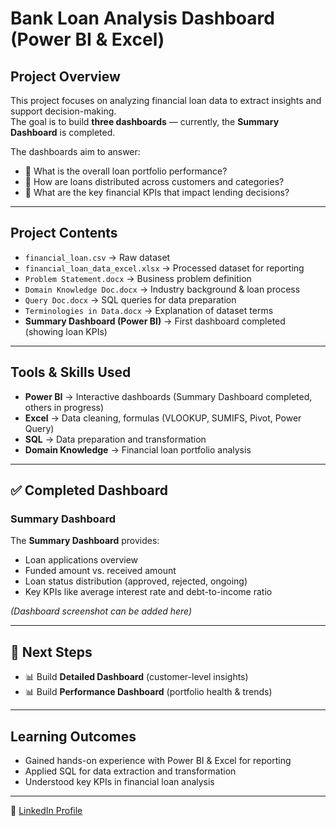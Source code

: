 
# Bank Loan Analysis Dashboard (Power BI & Excel)

## Project Overview
This project focuses on analyzing financial loan data to extract insights and support decision-making.  
The goal is to build **three dashboards** — currently, the **Summary Dashboard** is completed.  

The dashboards aim to answer:
- 📌 What is the overall loan portfolio performance?  
- 📌 How are loans distributed across customers and categories?  
- 📌 What are the key financial KPIs that impact lending decisions?  

---

## Project Contents
- `financial_loan.csv` → Raw dataset  
- `financial_loan_data_excel.xlsx` → Processed dataset for reporting  
- `Problem Statement.docx` → Business problem definition  
- `Domain Knowledge Doc.docx` → Industry background & loan process  
- `Query Doc.docx` → SQL queries for data preparation  
- `Terminologies in Data.docx` → Explanation of dataset terms  
- **Summary Dashboard (Power BI)** → First dashboard completed (showing loan KPIs)  

---

##  Tools & Skills Used
- **Power BI** → Interactive dashboards (Summary Dashboard completed, others in progress)  
- **Excel** → Data cleaning, formulas (VLOOKUP, SUMIFS, Pivot, Power Query)  
- **SQL** → Data preparation and transformation  
- **Domain Knowledge** → Financial loan portfolio analysis  

---

## ✅ Completed Dashboard

### Summary Dashboard
The **Summary Dashboard** provides:  
- Loan applications overview  
- Funded amount vs. received amount  
- Loan status distribution (approved, rejected, ongoing)  
- Key KPIs like average interest rate and debt-to-income ratio  

*(Dashboard screenshot can be added here)*  

---

## 🚧 Next Steps
- 📊 Build **Detailed Dashboard** (customer-level insights)  
- 📊 Build **Performance Dashboard** (portfolio health & trends)  

---

##  Learning Outcomes
- Gained hands-on experience with Power BI & Excel for reporting  
- Applied SQL for data extraction and transformation  
- Understood key KPIs in financial loan analysis  

---


🔗 [LinkedIn Profile](https://www.linkedin.com/)  

